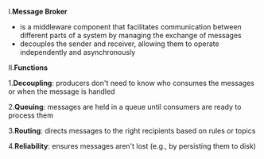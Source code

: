 I.**Message Broker**
- is a middleware component that facilitates communication between different parts of a system by managing the exchange of messages
- decouples the sender and receiver, allowing them to operate independently and asynchronously

II.**Functions**

1.**Decoupling**: producers don't need to know who consumes the messages or when the message is handled

2.**Queuing**: messages are held in a queue until consumers are ready to process them

3.**Routing**: directs messages to the right recipients based on rules or topics

4.**Reliability**: ensures messages aren't lost (e.g., by persisting them to disk)


